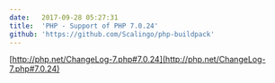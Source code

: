 ```yaml
---
date:	2017-09-28 05:27:31
title:	'PHP - Support of PHP 7.0.24'
github: 'https://github.com/Scalingo/php-buildpack'
---
```


[http://php.net/ChangeLog-7.php#7.0.24](http://php.net/ChangeLog-7.php#7.0.24)
